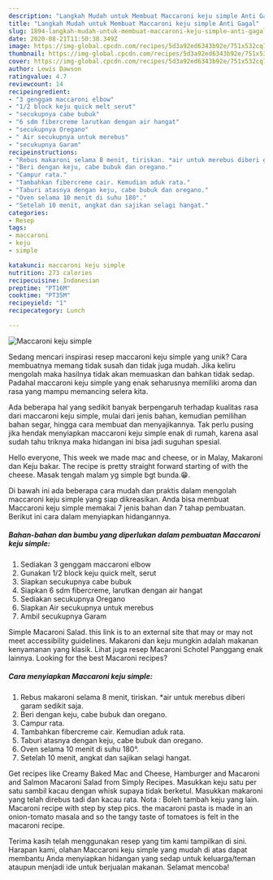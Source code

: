 ```yaml
---
description: "Langkah Mudah untuk Membuat Maccaroni keju simple Anti Gagal"
title: "Langkah Mudah untuk Membuat Maccaroni keju simple Anti Gagal"
slug: 1894-langkah-mudah-untuk-membuat-maccaroni-keju-simple-anti-gagal
date: 2020-08-21T11:50:38.349Z
image: https://img-global.cpcdn.com/recipes/5d3a92ed6343b92e/751x532cq70/maccaroni-keju-simple-foto-resep-utama.jpg
thumbnail: https://img-global.cpcdn.com/recipes/5d3a92ed6343b92e/751x532cq70/maccaroni-keju-simple-foto-resep-utama.jpg
cover: https://img-global.cpcdn.com/recipes/5d3a92ed6343b92e/751x532cq70/maccaroni-keju-simple-foto-resep-utama.jpg
author: Lewis Dawson
ratingvalue: 4.7
reviewcount: 14
recipeingredient:
- "3 genggam maccaroni elbow"
- "1/2 block keju quick melt serut"
- "secukupnya cabe bubuk"
- "6 sdm fibercreme larutkan dengan air hangat"
- "secukupnya Oregano"
- " Air secukupnya untuk merebus"
- "secukupnya Garam"
recipeinstructions:
- "Rebus makaroni selama 8 menit, tiriskan. *air untuk merebus diberi garam sedikit saja."
- "Beri dengan keju, cabe bubuk dan oregano."
- "Campur rata."
- "Tambahkan fibercreme cair. Kemudian aduk rata."
- "Taburi atasnya dengan keju, cabe bubuk dan oregano."
- "Oven selama 10 menit di suhu 180°."
- "Setelah 10 menit, angkat dan sajikan selagi hangat."
categories:
- Resep
tags:
- maccaroni
- keju
- simple

katakunci: maccaroni keju simple 
nutrition: 273 calories
recipecuisine: Indonesian
preptime: "PT16M"
cooktime: "PT35M"
recipeyield: "1"
recipecategory: Lunch

---
```



![Maccaroni keju simple](https://img-global.cpcdn.com/recipes/5d3a92ed6343b92e/751x532cq70/maccaroni-keju-simple-foto-resep-utama.jpg)

Sedang mencari inspirasi resep maccaroni keju simple yang unik? Cara membuatnya memang tidak susah dan tidak juga mudah. Jika keliru mengolah maka hasilnya tidak akan memuaskan dan bahkan tidak sedap. Padahal maccaroni keju simple yang enak seharusnya memiliki aroma dan rasa yang mampu memancing selera kita.

Ada beberapa hal yang sedikit banyak berpengaruh terhadap kualitas rasa dari maccaroni keju simple, mulai dari jenis bahan, kemudian pemilihan bahan segar, hingga cara membuat dan menyajikannya. Tak perlu pusing jika hendak menyiapkan maccaroni keju simple enak di rumah, karena asal sudah tahu triknya maka hidangan ini bisa jadi suguhan spesial.

Hello everyone, This week we made mac and cheese, or in Malay, Makaroni dan Keju bakar. The recipe is pretty straight forward starting of with the cheese. Masak tengah malam yg simple bgt bunda.😁.


Di bawah ini ada beberapa cara mudah dan praktis dalam mengolah maccaroni keju simple yang siap dikreasikan. Anda bisa membuat Maccaroni keju simple memakai 7 jenis bahan dan 7 tahap pembuatan. Berikut ini cara dalam menyiapkan hidangannya.

<!--inarticleads1-->

##### Bahan-bahan dan bumbu yang diperlukan dalam pembuatan Maccaroni keju simple:

1. Sediakan 3 genggam maccaroni elbow
1. Gunakan 1/2 block keju quick melt, serut
1. Siapkan secukupnya cabe bubuk
1. Siapkan 6 sdm fibercreme, larutkan dengan air hangat
1. Sediakan secukupnya Oregano
1. Siapkan  Air secukupnya untuk merebus
1. Ambil secukupnya Garam


Simple Macaroni Salad. this link is to an external site that may or may not meet accessibility guidelines. Makaroni dan keju mungkin adalah makanan kenyamanan yang klasik. Lihat juga resep Macaroni Schotel Panggang enak lainnya. Looking for the best Macaroni recipes? 

<!--inarticleads2-->

##### Cara menyiapkan Maccaroni keju simple:

1. Rebus makaroni selama 8 menit, tiriskan. *air untuk merebus diberi garam sedikit saja.
1. Beri dengan keju, cabe bubuk dan oregano.
1. Campur rata.
1. Tambahkan fibercreme cair. Kemudian aduk rata.
1. Taburi atasnya dengan keju, cabe bubuk dan oregano.
1. Oven selama 10 menit di suhu 180°.
1. Setelah 10 menit, angkat dan sajikan selagi hangat.


Get recipes like Creamy Baked Mac and Cheese, Hamburger and Macaroni and Salmon Macaroni Salad from Simply Recipes. Masukkan keju satu per satu sambil kacau dengan whisk supaya tidak berketul. Masukkan makaroni yang telah direbus tadi dan kacau rata. Nota : Boleh tambah keju yang lain. Macaroni recipe with step by step pics. the macaroni pasta is made in an onion-tomato masala and so the tangy taste of tomatoes is felt in the macaroni recipe. 

Terima kasih telah menggunakan resep yang tim kami tampilkan di sini. Harapan kami, olahan Maccaroni keju simple yang mudah di atas dapat membantu Anda menyiapkan hidangan yang sedap untuk keluarga/teman ataupun menjadi ide untuk berjualan makanan. Selamat mencoba!
